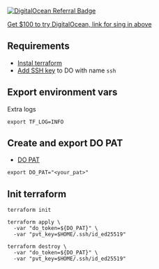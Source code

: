 [![DigitalOcean Referral Badge](https://web-platforms.sfo2.cdn.digitaloceanspaces.com/WWW/Badge%201.svg)](https://www.digitalocean.com/?refcode=4e29ef6429c9&utm_campaign=Referral_Invite&utm_medium=Referral_Program&utm_source=badge)

[Get $100 to try DigitalOcean, link for sing in above](https://try.digitalocean.com/freetrialoffer/)


## Requirements
- [Instal terraform](https://www.terraform.io/downloads)
- [Add SSH key](https://docs.digitalocean.com/products/droplets/how-to/add-ssh-keys/to-account/) to DO with name `ssh`


## Export environment vars
Extra logs
```
export TF_LOG=INFO
```
## Create and export DO PAT
- [DO PAT](https://docs.digitalocean.com/reference/api/create-personal-access-token/)
```
export DO_PAT="<your_pat>"
```
## Init terraform
```
terraform init
```

```
terraform apply \
  -var "do_token=${DO_PAT}" \
  -var "pvt_key=$HOME/.ssh/id_ed25519"
```

```
terraform destroy \
  -var "do_token=${DO_PAT}" \
  -var "pvt_key=$HOME/.ssh/id_ed25519"
```